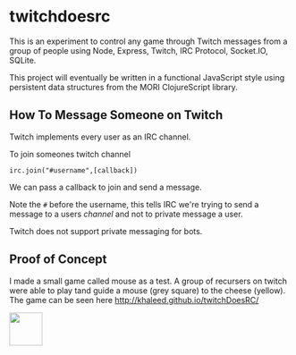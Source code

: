# twitchdoesrc

This is an experiment to control any game through Twitch messages from a group of people using Node, Express, Twitch, IRC Protocol, Socket.IO, SQLite. 

This project will eventually be written in a functional JavaScript style using persistent data structures from the MORI ClojureScript library.  

## How To Message Someone on Twitch

Twitch implements every user as an IRC channel.

To join someones twitch channel

`irc.join("#username",[callback])`

We can pass a callback to join and send a message. 

Note the `#` before the username, this tells IRC we're trying to send a message to a users *channel* and not to private message a user.

Twitch does not support private messaging for bots. 

## Proof of Concept

I made a small game called mouse as a test. A group of recursers on twitch were able to play tand guide a mouse (grey square) to the cheese (yellow). The game can be seen here http://khaleed.github.io/twitchDoesRC/

<a href='http://www.recurse.com' title='Made with love at the Recurse Center'><img src='https://cloud.githubusercontent.com/assets/2883345/11322972/9e553260-910b-11e5-8de9-a5bf00c352ef.png' height='59px'/></a>
